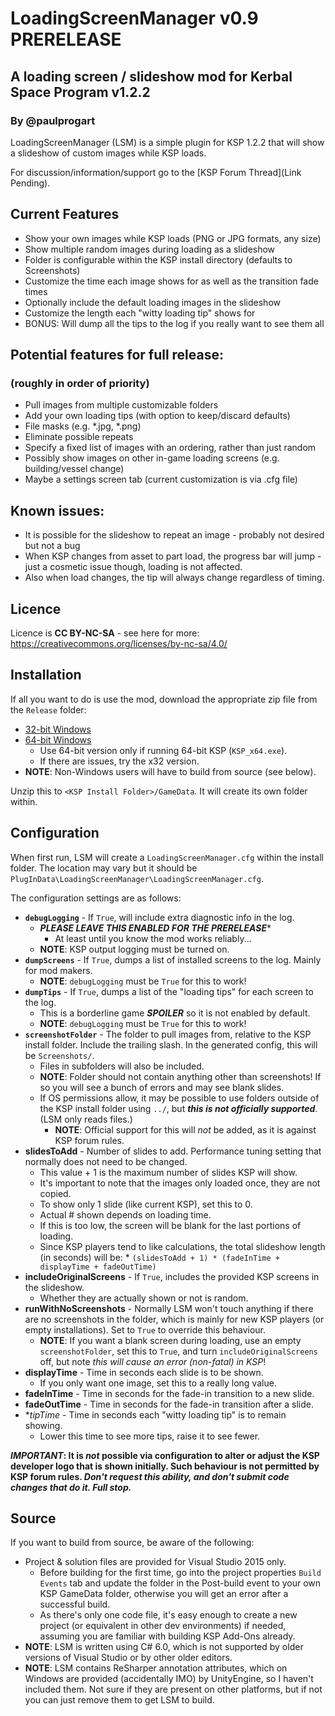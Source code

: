 # LoadingScreenManager v0.9 PRERELEASE
## A loading screen / slideshow mod for Kerbal Space Program v1.2.2
### By @paulprogart

LoadingScreenManager (LSM) is a simple plugin for KSP 1.2.2 that will
show a slideshow of custom images while KSP loads.

For discussion/information/support go to the [KSP Forum Thread](Link Pending).


## Current Features

* Show your own images while KSP loads (PNG or JPG formats, any size)
* Show multiple random images during loading as a slideshow
* Folder is configurable within the KSP install directory (defaults to Screenshots)
* Customize the time each image shows for as well as the transition fade times
* Optionally include the default loading images in the slideshow
* Customize the length each "witty loading tip" shows for
* BONUS:  Will dump all the tips to the log if you really want to see them all


## Potential features for full release:
### (roughly in order of priority)

* Pull images from multiple customizable folders
* Add your own loading tips (with option to keep/discard defaults)
* File masks (e.g. *.jpg, *.png)
* Eliminate possible repeats
* Specify a fixed list of images with an ordering, rather than just random
* Possibly show images on other in-game loading screens (e.g. building/vessel change)
* Maybe a settings screen tab (current customization is via .cfg file)


## Known issues:

* It is possible for the slideshow to repeat an image - probably not desired but not a bug
* When KSP changes from asset to part load, the progress bar will jump - just a cosmetic issue though, loading is not affected.
* Also when load changes, the tip will always change regardless of timing.


## Licence

Licence is **CC BY-NC-SA** - see here for more:  https://creativecommons.org/licenses/by-nc-sa/4.0/


## Installation

If all you want to do is use the mod, download the appropriate zip file from
the `Release` folder:

* [32-bit Windows](Release/KSP-LSM-0-90-x32.zip)
* [64-bit Windows](Release/KSP-LSM-0-90-x64.zip)
  * Use 64-bit version only if running 64-bit KSP (`KSP_x64.exe`).
  * If there are issues, try the x32 version.
* **NOTE**: Non-Windows users will have to build from source (see below).

Unzip this to `<KSP Install Folder>/GameData`.  It will create its own
folder within.


## Configuration

When first run, LSM will create a `LoadingScreenManager.cfg` within the
install folder.  The location may vary but it should be `PlugInData\LoadingScreenManager\LoadingScreenManager.cfg`.

The configuration settings are as follows:

* **`debugLogging`** - If `True`, will include extra diagnostic info in the log.
  * **_PLEASE LEAVE THIS ENABLED FOR THE PRERELEASE_***
    * At least until you know the mod works reliably...
  * **NOTE**: KSP output logging must be turned on.
* **`dumpScreens`** - If `True`, dumps a list of installed screens to the log.  Mainly for mod makers.
  * **NOTE**: `debugLogging` must be `True` for this to work!
* **`dumpTips`** - If `True`, dumps a list of the "loading tips" for each screen to the log.
  * This is a borderline game **_SPOILER_** so it is not enabled by default.
  * **NOTE**: `debugLogging` must be `True` for this to work!
* **`screenshotFolder`** - The folder to pull images from, relative to the KSP install folder.  Include the trailing slash.
  In the generated config, this will be `Screenshots/`.
  * Files in subfolders will also be included.
  * **NOTE**: Folder should not contain anything other than screenshots!
    If so you will see a bunch of errors and may see blank slides.
  * If OS permissions allow, it may be possible to use folders outside of the KSP install folder
    using `../`, but **_this is not officially supported_**.  (LSM only reads files.)
    * **NOTE**: Official support for this will *not* be added, as it is against KSP forum rules.
* **slidesToAdd** - Number of slides to add.  Performance tuning setting that normally does not need to be changed.
  * This value + 1 is the maximum number of slides KSP will show.
  * It's important to note that the images only loaded once, they are not copied.
  * To show only 1 slide (like current KSP), set this to 0.
  * Actual # shown depends on loading time.
  * If this is too low, the screen will be blank for the last portions of loading.
  * Since KSP players tend to like calculations, the total slideshow length (in seconds) will be:    * `(slidesToAdd + 1) * (fadeInTime + displayTime + fadeOutTime)`  
* **includeOriginalScreens** - If `True`, includes the provided KSP screens in the slideshow.
  * Whether they are actually shown or not is random.
* **runWithNoScreenshots** - Normally LSM won't touch anything if there are no screenshots in the
  folder, which is mainly for new KSP players (or empty installations).  Set to
  `True` to override this behaviour.
  * **NOTE**:  If you want a blank screen during loading, use an empty `screenshotFolder`, set this to `True`,
    and turn `includeOriginalScreens` off, but note _this will cause an error (non-fatal) in KSP_!
* **displayTime** - Time in seconds each slide is to be shown.
  * If you only want one image, set this to a really long value.
* **fadeInTime** - Time in seconds for the fade-in transition to a new slide.
* **fadeOutTime** - Time in seconds for the fade-in transition after a slide.
* **tipTime* - Time in seconds each "witty loading tip" is to remain showing.
  * Lower this time to see more tips, raise it to see fewer.

**_IMPORTANT_: It is _not_ possible via configuration to alter or adjust the KSP
developer logo that is shown initially.  Such behaviour is not permitted by
KSP forum rules.  _Don't request this ability, and don't submit code changes
that do it.  Full stop._**


## Source

If you want to build from source, be aware of the following:

* Project & solution files are provided for Visual Studio 2015 only.
  * Before building for the first time, go into the project properties
  `Build Events` tab and update the folder in the Post-build event to your own
  KSP GameData folder, otherwise you will get an error after a successful build.
  * As there's only one code file, it's easy enough to create a new project (or
    equivalent in other dev environments) if needed, assuming you are familiar
    with building KSP Add-Ons already.
* **NOTE**: LSM is written using C# 6.0, which is not supported by older
  versions of Visual Studio or by other older editors.
* **NOTE**: LSM contains ReSharper annotation attributes, which on Windows are
  provided (accidentally IMO) by UnityEngine, so I haven't included them.  Not
  sure if they are present on other platforms, but if not you can just remove
  them to get LSM to build.
